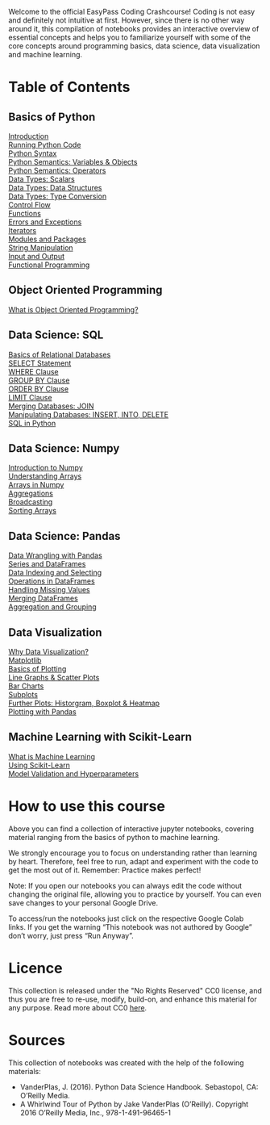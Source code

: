 Welcome to the official EasyPass Coding Crashcourse! Coding is not easy and definitely not intuitive at first. However, since there is no other way around it, this compilation of notebooks provides an interactive overview of essential concepts and helps you to familiarize yourself with some of the core concepts around programming basics, data science, data visualization and machine learning.

# Table of Contents
## Basics of Python
[Introduction](https://wahlerp.github.io/01_01_Introduction.html)<br>
[Running Python Code](https://wahlerp.github.io/01_02_Running_Python_Code.html)<br>
[Python Syntax](https://wahlerp.github.io/01_03_Basic_Python_Syntax.html)<br>
[Python Semantics: Variables & Objects](https://wahlerp.github.io/01_04_Basic_Semantics_Variables.html)<br>
[Python Semantics: Operators](https://wahlerp.github.io/01_05_Basic_Semantics_Operators.html)<br>
[Data Types: Scalars](https://wahlerp.github.io/01_06_Built_In_Data_Types_Scalars.html)<br>
[Data Types: Data Structures](https://wahlerp.github.io/01_07_Built_In_Data_Types_Data_Structures.html)<br>
[Data Types: Type Conversion](https://wahlerp.github.io/01_08_Built_In_Data_Types_Type_Conversion.html)<br>
[Control Flow](https://wahlerp.github.io/01_09_Control_flow_Statements.html)<br>
[Functions](https://wahlerp.github.io/01_10_Functions.html)<br>
[Errors and Exceptions](https://wahlerp.github.io/01_11_Errors_and_Exceptions.html)<br>
[Iterators](https://wahlerp.github.io/01_12_Iterators.html)<br>
[Modules and Packages](https://wahlerp.github.io/01_13_Modules_and_Packages.html)<br>
[String Manipulation](https://wahlerp.github.io/01_14_String_Manipulation.html)<br>
[Input and Output](https://wahlerp.github.io/01_15_Input_and_Output.html)<br>
[Functional Programming](https://wahlerp.github.io/01_16_Functional_Programming.html)<br>

## Object Oriented Programming
[What is Object Oriented Programming?](https://wahlerp.github.io/02_01_What_is_OOP.html)<br>

## Data Science: SQL
[Basics of Relational Databases](https://wahlerp.github.io/03_01_SQL_Basics.html)<br>
[SELECT Statement](https://wahlerp.github.io/03_02_SQL_Select.html)<br>
[WHERE Clause](https://wahlerp.github.io/03_03_Where_Clause.html)<br>
[GROUP BY Clause](https://wahlerp.github.io/03_04_GroupBy_Clause.html)<br>
[ORDER BY Clause](https://wahlerp.github.io/03_05_Order_By_Clause.html)<br>
[LIMIT Clause](https://wahlerp.github.io/03_06_Limit_Clause.html)<br>
[Merging Databases: JOIN](https://wahlerp.github.io/03_07_Merging_Databases.html)<br>
[Manipulating Databases: INSERT, INTO, DELETE](https://wahlerp.github.io/03_08_Manipulating_Databases.html)<br>
[SQL in Python](https://wahlerp.github.io/03_09_SQL_in_Python.html)<br>

## Data Science: Numpy
[Introduction to Numpy](https://wahlerp.github.io/04_01_Introduction_to_Numpy.html)<br>
[Understanding Arrays](https://wahlerp.github.io/04_02_Understanding_Arrays.html)<br>
[Arrays in Numpy](https://wahlerp.github.io/04_03_Arrays__in_Numpy.html)<br>
[Aggregations](https://wahlerp.github.io/04_04_Aggregations.html)<br>
[Broadcasting](https://wahlerp.github.io/04_05_Broadcasting.html)<br>
[Sorting Arrays](https://wahlerp.github.io/04_06_Sorting_Arrays.html)<br>

## Data Science: Pandas
[Data Wrangling with Pandas](https://wahlerp.github.io/05_01_Data_Wrangling_With_Pandas.html)<br>
[Series and DataFrames](https://wahlerp.github.io/05_02_Introduction_to_Series_and_DataFrames.html)<br>
[Data Indexing and Selecting](https://wahlerp.github.io/05_03_Data_Indexing_and_Selecting.html)<br>
[Operations in DataFrames](https://wahlerp.github.io/05_04_Operations_in_Dataframes.html)<br>
[Handling Missing Values](https://wahlerp.github.io/05_05_Handling_Missing_Values.html)<br>
[Merging DataFrames](https://wahlerp.github.io/05_06_Merging_DataFrames.html)<br>
[Aggregation and Grouping](https://wahlerp.github.io/05_07_Aggregation_and_Grouping.html)<br>

## Data Visualization
[Why Data Visualization?](https://wahlerp.github.io/06_01_Data_Visualization.html)<br>
[Matplotlib](https://wahlerp.github.io/06_02_Matplotlib.html)<br>
[Basics of Plotting](https://wahlerp.github.io/06_03_Basics_of_Plotting.html)<br>
[Line Graphs & Scatter Plots](https://wahlerp.github.io/06_04_Line_Scatter_Plots.html)<br>
[Bar Charts](https://wahlerp.github.io/06_05_Bar_Charts.html)<br>
[Subplots](https://wahlerp.github.io/06_06_Subplots.html)<br>
[Further Plots: Historgram, Boxplot & Heatmap](https://wahlerp.github.io/06_07_Historgrams_Boxplot_Heatmap.html)<br>
[Plotting with Pandas](https://wahlerp.github.io/06_08_Plotting_with_Pandas.html)<br>

## Machine Learning with Scikit-Learn
[What is Machine Learning](https://wahlerp.github.io/07_01_Machine_Learning.html)<br>
[Using Scikit-Learn](https://wahlerp.github.io/07_02_MachineLearning_Scikit_Learnt.html)<br>
[Model Validation and Hyperparameters](https://wahlerp.github.io/07_03_Model_Validation.html)<br>

# How to use this course
Above you can find a collection of interactive jupyter notebooks, covering material ranging from the basics of python to machine learning.

We strongly encourage you to focus on understanding rather than learning by heart. Therefore, feel free to run, adapt and experiment with the code to get the most out of it. Remember: Practice makes perfect!

Note: If you open our notebooks you can always edit the code without changing the original file, allowing you to practice by yourself. You can even save changes to your personal Google Drive.

To access/run the notebooks just click on the respective Google Colab links. If you get the warning “This notebook was not authored by Google” don’t worry, just press “Run Anyway”.

# Licence
This collection is released under the "No Rights Reserved" CC0 license, and thus you are free to re-use, modify, build-on, and enhance this material for any purpose. Read more about CC0 [here](https://creativecommons.org/share-your-work/public-domain/cc0/).

# Sources
This collection of notebooks was created with the help of the following materials:

- VanderPlas, J. (2016). Python Data Science Handbook. Sebastopol, CA: O’Reilly Media.
- A Whirlwind Tour of Python by Jake VanderPlas (O’Reilly). Copyright 2016 O’Reilly Media, Inc., 978-1-491-96465-1
